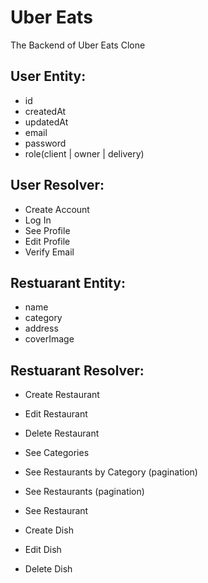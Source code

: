 # Uber Eats

The Backend of Uber Eats Clone

## User Entity:

- id
- createdAt
- updatedAt
- email
- password
- role(client | owner | delivery)

## User Resolver:

- Create Account
- Log In
- See Profile
- Edit Profile
- Verify Email

## Restuarant Entity:

- name
- category
- address
- coverImage

## Restuarant Resolver:

- Create Restaurant
- Edit Restaurant
- Delete Restaurant

- See Categories
- See Restaurants by Category (pagination)
- See Restaurants (pagination)
- See Restaurant

- Create Dish
- Edit Dish
- Delete Dish
